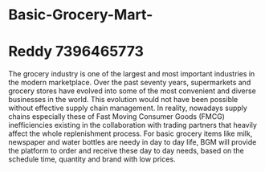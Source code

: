 # Basic-Grocery-Mart-

# Reddy 7396465773

The grocery industry is one of the largest and most important industries in the modern marketplace. Over the past seventy years, supermarkets and grocery stores have evolved into some of the most convenient and diverse businesses in the world. This evolution would not have been possible without effective supply chain management. In reality, nowadays supply chains especially these of Fast Moving Consumer Goods (FMCG) inefficiencies existing in the collaboration with trading partners that heavily affect the whole replenishment process. For basic grocery items like milk, newspaper and water bottles are needy in day to day life, BGM will provide the platform to order and receive these day to day needs, based on the schedule time, quantity and brand with low prices.



